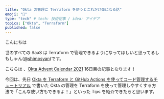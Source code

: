 ```yaml
---
title: "Okta の管理に Terraform を使うとこれだけ楽になる話"
emoji: "🐡"
type: "tech" # tech: 技術記事 / idea: アイデア
topics: ["Okta", "Terraform"]
published: false
---
```


こんにちは

世のすべての SaaS は Terraform で管理できるようになってほしいと思ってるしもしゃん([@shimosyan](https://twitter.com/shimosyan))です。

こちらは 、[Okta Advent Calendar 2021](https://adventar.org/calendars/6330) 16日目の記事となります！

今回は、先日 [Okta を Terraform と GitHub Actions を使ってコード管理するチュートリアル](https://zenn.dev/shimosyan/books/bb0ba712133779061804) で書いた Okta の管理を Terraform を使って管理しやすくする方法で「こんな使い方もできるよ！」といった Tips を紹介できたらと思います。
